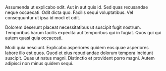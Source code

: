 Assumenda ut explicabo odit. Aut in aut quis id. Sed quas recusandae neque occaecati. Odit dicta quo. Facilis sequi voluptatibus. Vel consequuntur ut ipsa id modi et odit.
 Dolorem deserunt placeat necessitatibus ut suscipit fugit nostrum. Temporibus harum facilis expedita aut temporibus qui in fugiat. Quos qui qui autem quasi quia occaecati.
 Modi quia nesciunt. Explicabo asperiores quidem eos quae asperiores labore illo est quos. Quod et eius repudiandae dolorum tempora incidunt suscipit. Quas ut natus magni. Distinctio et provident porro magni. Autem adipisci non minus quidem sequi.